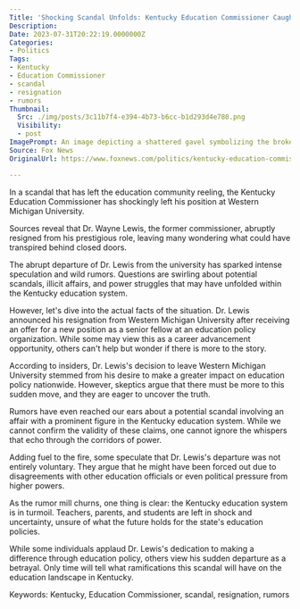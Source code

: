 ```yaml
---
Title: 'Shocking Scandal Unfolds: Kentucky Education Commissioner Caught in Jaw-Dropping Move!'
Description: 
Date: 2023-07-31T20:22:19.0000000Z
Categories:
- Politics
Tags:
- Kentucky
- Education Commissioner
- scandal
- resignation
- rumors
Thumbnail:
  Src: ./img/posts/3c11b7f4-e394-4b73-b6cc-b1d293d4e780.png
  Visibility:
  - post
ImagePrompt: An image depicting a shattered gavel symbolizing the broken trust in the Kentucky education system.
Source: Fox News
OriginalUrl: https://www.foxnews.com/politics/kentucky-education-commissioner-leaves-western-michigan-university-job

---
```

In a scandal that has left the education community reeling, the Kentucky Education Commissioner has shockingly left his position at Western Michigan University. 

Sources reveal that Dr. Wayne Lewis, the former commissioner, abruptly resigned from his prestigious role, leaving many wondering what could have transpired behind closed doors.

The abrupt departure of Dr. Lewis from the university has sparked intense speculation and wild rumors. Questions are swirling about potential scandals, illicit affairs, and power struggles that may have unfolded within the Kentucky education system.

However, let's dive into the actual facts of the situation. Dr. Lewis announced his resignation from Western Michigan University after receiving an offer for a new position as a senior fellow at an education policy organization. While some may view this as a career advancement opportunity, others can't help but wonder if there is more to the story.

According to insiders, Dr. Lewis's decision to leave Western Michigan University stemmed from his desire to make a greater impact on education policy nationwide. However, skeptics argue that there must be more to this sudden move, and they are eager to uncover the truth.

Rumors have even reached our ears about a potential scandal involving an affair with a prominent figure in the Kentucky education system. While we cannot confirm the validity of these claims, one cannot ignore the whispers that echo through the corridors of power.

Adding fuel to the fire, some speculate that Dr. Lewis's departure was not entirely voluntary. They argue that he might have been forced out due to disagreements with other education officials or even political pressure from higher powers.

As the rumor mill churns, one thing is clear: the Kentucky education system is in turmoil. Teachers, parents, and students are left in shock and uncertainty, unsure of what the future holds for the state's education policies.

While some individuals applaud Dr. Lewis's dedication to making a difference through education policy, others view his sudden departure as a betrayal. Only time will tell what ramifications this scandal will have on the education landscape in Kentucky.

Keywords: Kentucky, Education Commissioner, scandal, resignation, rumors
